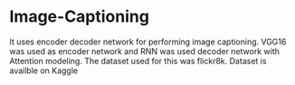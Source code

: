 # Image-Captioning
It uses encoder decoder network for performing image captioning. VGG16 was used as encoder network and RNN was used decoder network with Attention modeling. The dataset used for this was flickr8k. Dataset is availble on Kaggle

